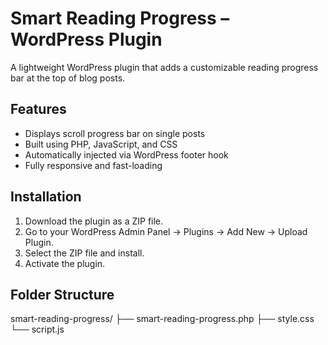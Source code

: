 # Smart Reading Progress – WordPress Plugin

A lightweight WordPress plugin that adds a customizable reading progress bar at the top of blog posts.

## Features
- Displays scroll progress bar on single posts
- Built using PHP, JavaScript, and CSS
- Automatically injected via WordPress footer hook
- Fully responsive and fast-loading

## Installation
1. Download the plugin as a ZIP file.
2. Go to your WordPress Admin Panel → Plugins → Add New → Upload Plugin.
3. Select the ZIP file and install.
4. Activate the plugin.

## Folder Structure
smart-reading-progress/
├── smart-reading-progress.php
├── style.css
└── script.js
